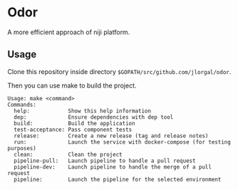 # Odor

A more efficient approach of niji platform.

## Usage

Clone this repository inside directory `$GOPATH/src/github.com/jlorgal/odor`.

Then you can use make to build the project.

```
Usage: make <command>
Commands:
  help:            Show this help information
  dep:             Ensure dependencies with dep tool
  build:           Build the application
  test-acceptance: Pass component tests
  release:         Create a new release (tag and release notes)
  run:             Launch the service with docker-compose (for testing purposes)
  clean:           Clean the project
  pipeline-pull:   Launch pipeline to handle a pull request
  pipeline-dev:    Launch pipeline to handle the merge of a pull request
  pipeline:        Launch the pipeline for the selected environment
```
